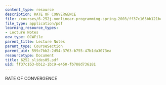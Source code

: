 ```yaml
---
content_type: resource
description: RATE OF CONVERGENCE
file: /courses/6-252j-nonlinear-programming-spring-2003/ff37c163bb121bc9e450fb788d736181_6252_slides05.pdf
file_type: application/pdf
learning_resource_types:
- Lecture Notes
ocw_type: OCWFile
parent_title: Lecture Notes
parent_type: CourseSection
parent_uid: 599c7bb2-2d54-3763-b755-47b1da3073ea
resourcetype: Document
title: 6252_slides05.pdf
uid: ff37c163-bb12-1bc9-e450-fb788d736181
---
```

RATE OF CONVERGENCE

